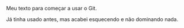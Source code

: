 Meu texto para começar a usar o Git. 

Já tinha usado antes, mas acabei esquecendo e não dominando nada.
